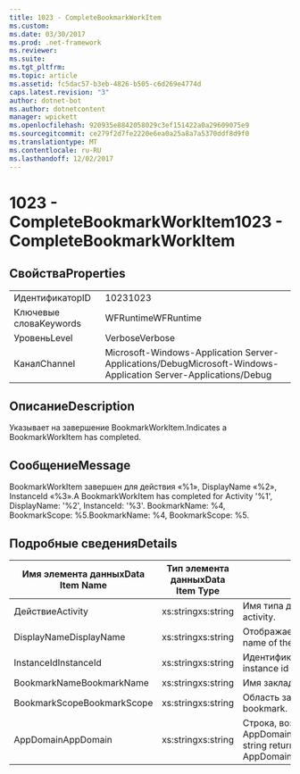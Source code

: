 ```yaml
---
title: 1023 - CompleteBookmarkWorkItem
ms.custom: 
ms.date: 03/30/2017
ms.prod: .net-framework
ms.reviewer: 
ms.suite: 
ms.tgt_pltfrm: 
ms.topic: article
ms.assetid: fc5dac57-b3eb-4826-b505-c6d269e4774d
caps.latest.revision: "3"
author: dotnet-bot
ms.author: dotnetcontent
manager: wpickett
ms.openlocfilehash: 920935e8842058029c3ef151422a0a29609075e9
ms.sourcegitcommit: ce279f2d7fe2220e6ea0a25a8a7a5370ddf8d9f0
ms.translationtype: MT
ms.contentlocale: ru-RU
ms.lasthandoff: 12/02/2017
---
```

# <a name="1023---completebookmarkworkitem"></a><span data-ttu-id="f37d2-102">1023 - CompleteBookmarkWorkItem</span><span class="sxs-lookup"><span data-stu-id="f37d2-102">1023 - CompleteBookmarkWorkItem</span></span>
## <a name="properties"></a><span data-ttu-id="f37d2-103">Свойства</span><span class="sxs-lookup"><span data-stu-id="f37d2-103">Properties</span></span>  
  
|||  
|-|-|  
|<span data-ttu-id="f37d2-104">Идентификатор</span><span class="sxs-lookup"><span data-stu-id="f37d2-104">ID</span></span>|<span data-ttu-id="f37d2-105">1023</span><span class="sxs-lookup"><span data-stu-id="f37d2-105">1023</span></span>|  
|<span data-ttu-id="f37d2-106">Ключевые слова</span><span class="sxs-lookup"><span data-stu-id="f37d2-106">Keywords</span></span>|<span data-ttu-id="f37d2-107">WFRuntime</span><span class="sxs-lookup"><span data-stu-id="f37d2-107">WFRuntime</span></span>|  
|<span data-ttu-id="f37d2-108">Уровень</span><span class="sxs-lookup"><span data-stu-id="f37d2-108">Level</span></span>|<span data-ttu-id="f37d2-109">Verbose</span><span class="sxs-lookup"><span data-stu-id="f37d2-109">Verbose</span></span>|  
|<span data-ttu-id="f37d2-110">Канал</span><span class="sxs-lookup"><span data-stu-id="f37d2-110">Channel</span></span>|<span data-ttu-id="f37d2-111">Microsoft-Windows-Application Server-Applications/Debug</span><span class="sxs-lookup"><span data-stu-id="f37d2-111">Microsoft-Windows-Application Server-Applications/Debug</span></span>|  
  
## <a name="description"></a><span data-ttu-id="f37d2-112">Описание</span><span class="sxs-lookup"><span data-stu-id="f37d2-112">Description</span></span>  
 <span data-ttu-id="f37d2-113">Указывает на завершение BookmarkWorkItem.</span><span class="sxs-lookup"><span data-stu-id="f37d2-113">Indicates a BookmarkWorkItem has completed.</span></span>  
  
## <a name="message"></a><span data-ttu-id="f37d2-114">Сообщение</span><span class="sxs-lookup"><span data-stu-id="f37d2-114">Message</span></span>  
 <span data-ttu-id="f37d2-115">BookmarkWorkItem завершен для действия «%1», DisplayName «%2», InstanceId «%3».</span><span class="sxs-lookup"><span data-stu-id="f37d2-115">A BookmarkWorkItem has completed for Activity '%1', DisplayName: '%2', InstanceId: '%3'.</span></span> <span data-ttu-id="f37d2-116">BookmarkName: %4, BookmarkScope: %5.</span><span class="sxs-lookup"><span data-stu-id="f37d2-116">BookmarkName: %4, BookmarkScope: %5.</span></span>  
  
## <a name="details"></a><span data-ttu-id="f37d2-117">Подробные сведения</span><span class="sxs-lookup"><span data-stu-id="f37d2-117">Details</span></span>  
  
|<span data-ttu-id="f37d2-118">Имя элемента данных</span><span class="sxs-lookup"><span data-stu-id="f37d2-118">Data Item Name</span></span>|<span data-ttu-id="f37d2-119">Тип элемента данных</span><span class="sxs-lookup"><span data-stu-id="f37d2-119">Data Item Type</span></span>|<span data-ttu-id="f37d2-120">Описание</span><span class="sxs-lookup"><span data-stu-id="f37d2-120">Description</span></span>|  
|--------------------|--------------------|-----------------|  
|<span data-ttu-id="f37d2-121">Действие</span><span class="sxs-lookup"><span data-stu-id="f37d2-121">Activity</span></span>|<span data-ttu-id="f37d2-122">xs:string</span><span class="sxs-lookup"><span data-stu-id="f37d2-122">xs:string</span></span>|<span data-ttu-id="f37d2-123">Имя типа действия.</span><span class="sxs-lookup"><span data-stu-id="f37d2-123">The type name of the activity.</span></span>|  
|<span data-ttu-id="f37d2-124">DisplayName</span><span class="sxs-lookup"><span data-stu-id="f37d2-124">DisplayName</span></span>|<span data-ttu-id="f37d2-125">xs:string</span><span class="sxs-lookup"><span data-stu-id="f37d2-125">xs:string</span></span>|<span data-ttu-id="f37d2-126">Отображаемое имя действия.</span><span class="sxs-lookup"><span data-stu-id="f37d2-126">The display name of the activity.</span></span>|  
|<span data-ttu-id="f37d2-127">InstanceId</span><span class="sxs-lookup"><span data-stu-id="f37d2-127">InstanceId</span></span>|<span data-ttu-id="f37d2-128">xs:string</span><span class="sxs-lookup"><span data-stu-id="f37d2-128">xs:string</span></span>|<span data-ttu-id="f37d2-129">Идентификатор экземпляра действия.</span><span class="sxs-lookup"><span data-stu-id="f37d2-129">The instance id of the activity.</span></span>|  
|<span data-ttu-id="f37d2-130">BookmarkName</span><span class="sxs-lookup"><span data-stu-id="f37d2-130">BookmarkName</span></span>|<span data-ttu-id="f37d2-131">xs:string</span><span class="sxs-lookup"><span data-stu-id="f37d2-131">xs:string</span></span>|<span data-ttu-id="f37d2-132">Имя закладки.</span><span class="sxs-lookup"><span data-stu-id="f37d2-132">The name of the bookmark.</span></span>|  
|<span data-ttu-id="f37d2-133">BookmarkScope</span><span class="sxs-lookup"><span data-stu-id="f37d2-133">BookmarkScope</span></span>|<span data-ttu-id="f37d2-134">xs:string</span><span class="sxs-lookup"><span data-stu-id="f37d2-134">xs:string</span></span>|<span data-ttu-id="f37d2-135">Область закладки.</span><span class="sxs-lookup"><span data-stu-id="f37d2-135">The scope of the bookmark.</span></span>|  
|<span data-ttu-id="f37d2-136">AppDomain</span><span class="sxs-lookup"><span data-stu-id="f37d2-136">AppDomain</span></span>|<span data-ttu-id="f37d2-137">xs:string</span><span class="sxs-lookup"><span data-stu-id="f37d2-137">xs:string</span></span>|<span data-ttu-id="f37d2-138">Строка, возвращаемая AppDomain.CurrentDomain.FriendlyName.</span><span class="sxs-lookup"><span data-stu-id="f37d2-138">The string returned by AppDomain.CurrentDomain.FriendlyName.</span></span>|

